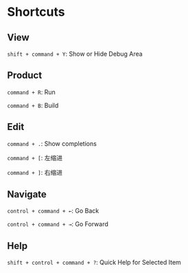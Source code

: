 Shortcuts
=========

View
----

`shift + command + Y`: Show or Hide Debug Area

Product
-------

`command + R`: Run

`command + B`: Build

Edit
----

`command + .`: Show completions

`command + [`: 左缩进

`command + ]`: 右缩进

Navigate
--------

`control + command + ←`: Go Back

`control + command + →`: Go Forward

Help
----

`shift + control + command + ?`: Quick Help for Selected Item

